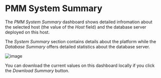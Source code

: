 # PMM System Summary

The *PMM System Summary* dashboard shows detailed infromation about the selected
host (the value of the *Host* field) and the database server deployed on
this host.

The *System Summary* section contains details about the platform while the
*Database Summary* offers detailed statistics about the database server.



![image](/_images/metrics-monitor.system-summary.png)

You can download the current values on this dashboard locally if you click the
*Download Summary* button.
